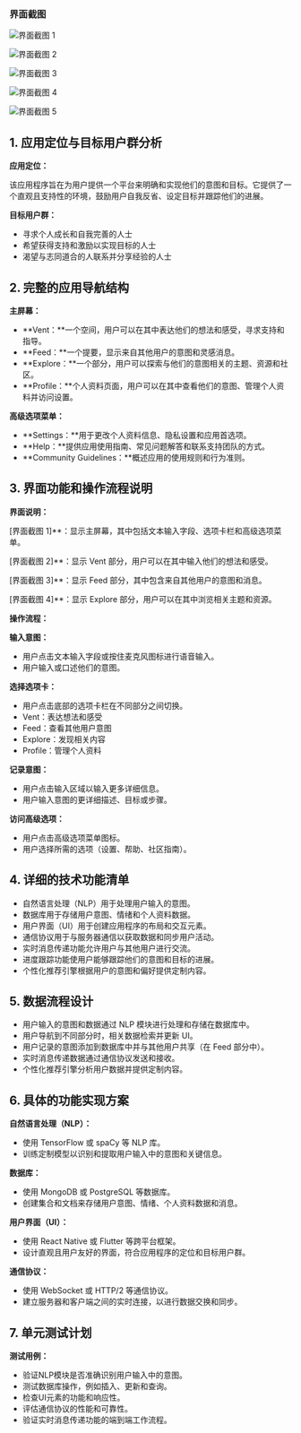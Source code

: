 

### 界面截图

![界面截图 1](/frames/frame_0.jpg)

![界面截图 2](/frames/frame_30.jpg)

![界面截图 3](/frames/frame_60.jpg)

![界面截图 4](/frames/frame_90.jpg)

![界面截图 5](/frames/frame_120.jpg)


## **1. 应用定位与目标用户群分析**

**应用定位：**

该应用程序旨在为用户提供一个平台来明确和实现他们的意图和目标。它提供了一个直观且支持性的环境，鼓励用户自我反省、设定目标并跟踪他们的进展。

**目标用户群：**

* 寻求个人成长和自我完善的人士
* 希望获得支持和激励以实现目标的人士
* 渴望与志同道合的人联系并分享经验的人士

## **2. 完整的应用导航结构**

**主屏幕：**

* **Vent：**一个空间，用户可以在其中表达他们的想法和感受，寻求支持和指导。
* **Feed：**一个提要，显示来自其他用户的意图和灵感消息。
* **Explore：**一个部分，用户可以探索与他们的意图相关的主题、资源和社区。
* **Profile：**个人资料页面，用户可以在其中查看他们的意图、管理个人资料并访问设置。

**高级选项菜单：**

* **Settings：**用于更改个人资料信息、隐私设置和应用首选项。
* **Help：**提供应用使用指南、常见问题解答和联系支持团队的方式。
* **Community Guidelines：**概述应用的使用规则和行为准则。

## **3. 界面功能和操作流程说明**

**界面说明：**

[界面截图 1]**：显示主屏幕，其中包括文本输入字段、选项卡栏和高级选项菜单。

[界面截图 2]**：显示 Vent 部分，用户可以在其中输入他们的想法和感受。

[界面截图 3]**：显示 Feed 部分，其中包含来自其他用户的意图和消息。

[界面截图 4]**：显示 Explore 部分，用户可以在其中浏览相关主题和资源。

**操作流程：**

**输入意图：**

* 用户点击文本输入字段或按住麦克风图标进行语音输入。
* 用户输入或口述他们的意图。

**选择选项卡：**

* 用户点击底部的选项卡栏在不同部分之间切换。
* Vent：表达想法和感受
* Feed：查看其他用户意图
* Explore：发现相关内容
* Profile：管理个人资料

**记录意图：**

* 用户点击输入区域以输入更多详细信息。
* 用户输入意图的更详细描述、目标或步骤。

**访问高级选项：**

* 用户点击高级选项菜单图标。
* 用户选择所需的选项（设置、帮助、社区指南）。

## **4. 详细的技术功能清单**

* 自然语言处理（NLP）用于处理用户输入的意图。
* 数据库用于存储用户意图、情绪和个人资料数据。
* 用户界面（UI）用于创建应用程序的布局和交互元素。
* 通信协议用于与服务器通信以获取数据和同步用户活动。
* 实时消息传递功能允许用户与其他用户进行交流。
* 进度跟踪功能使用户能够跟踪他们的意图和目标的进展。
* 个性化推荐引擎根据用户的意图和偏好提供定制内容。

## **5. 数据流程设计**

* 用户输入的意图和数据通过 NLP 模块进行处理和存储在数据库中。
* 用户导航到不同部分时，相关数据检索并更新 UI。
* 用户记录的意图添加到数据库中并与其他用户共享（在 Feed 部分中）。
* 实时消息传递数据通过通信协议发送和接收。
* 个性化推荐引擎分析用户数据并提供定制内容。

## **6. 具体的功能实现方案**

**自然语言处理（NLP）：**

* 使用 TensorFlow 或 spaCy 等 NLP 库。
* 训练定制模型以识别和提取用户输入中的意图和关键信息。

**数据库：**

* 使用 MongoDB 或 PostgreSQL 等数据库。
* 创建集合和文档来存储用户意图、情绪、个人资料数据和消息。

**用户界面（UI）：**

* 使用 React Native 或 Flutter 等跨平台框架。
* 设计直观且用户友好的界面，符合应用程序的定位和目标用户群。

**通信协议：**

* 使用 WebSocket 或 HTTP/2 等通信协议。
* 建立服务器和客户端之间的实时连接，以进行数据交换和同步。

## **7. 单元测试计划**

**测试用例：**

* 验证NLP模块是否准确识别用户输入中的意图。
* 测试数据库操作，例如插入、更新和查询。
* 检查UI元素的功能和响应性。
* 评估通信协议的性能和可靠性。
* 验证实时消息传递功能的端到端工作流程。